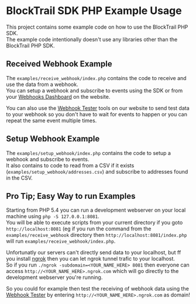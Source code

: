 BlockTrail SDK PHP Example Usage
================================

This project contains some example code on how to use the BlockTrail PHP SDK.  
The example code intentionally doesn't use any libraries other than the BlockTrail PHP SDK.

Received Webhook Example
------------------------
The `examples/receive_webhook/index.php` contains the code to receive and use the data from a webhook.  
You can setup a webhook and subscribe to events 
using the SDK or from your [Webhooks Dashboard](http://blocktrail.localhost/user/dashboard/webhooks) on the website.

You can also use the [Webhook Tester](http://blocktrail.localhost/user/dashboard/tools/webhook-tester) tools on our website
to send test data to your webhook so you don't have to wait for events to happen or you can repeat the same event multiple times.

Setup Webhook Example
---------------------
The `examples/setup_webhook/index.php` contains the code to setup a webhook and subscribe to events.  
It also contains to code to read from a CSV if it exists (`examples/setup_webhook/addresses.csv`) and subscribe to addresses found in the CSV.

Pro Tip; Easy Way to run Examples
---------------------------------
Starting from PHP 5.4 you can run a development webserver on your local machine using `php -S 127.0.0.1:8081`.  
You will be able to execute scripts from your current directory if you goto `http://localhost:8081` 
(eg if you run the command from the `examples/receive_webhook` directory then `http://localhost:8081/index.php` 
will run `examples/receive_webhook/index.php`.

Unfortunatly our servers can't directly send data to your localhost, 
but ff you install [ngrok](https://ngrok.com/) then you can let ngrok tunnel trafic to your localhost.  
So if you run `./ngrok -subdomain=<YOUR_NAME_HERE> 8081` then everyone can access `http://<YOUR_NAME_HERE>.ngrok.com` 
which will go directly to the development webserver you're running.

So you could for example then test the receiving of webhook data using the [Webhook Tester](http://blocktrail.localhost/user/dashboard/tools/webhook-tester)
by entering `http://<YOUR_NAME_HERE>.ngrok.com` as domain!
